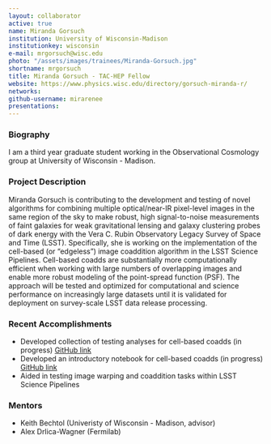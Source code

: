 ```yaml
---
layout: collaborator
active: true
name: Miranda Gorsuch
institution: University of Wisconsin-Madison
institutionkey: wisconsin
e-mail: mrgorsuch@wisc.edu
photo: "/assets/images/trainees/Miranda-Gorsuch.jpg"
shortname: mrgorsuch
title: Miranda Gorsuch - TAC-HEP Fellow
website: https://www.physics.wisc.edu/directory/gorsuch-miranda-r/
networks:
github-username: mirarenee
presentations:
---
```


### Biography

I am a third year graduate student working in the Observational Cosmology group at University of Wisconsin - Madison.

### Project Description

Miranda Gorsuch is contributing to the development and testing of novel algorithms for combining multiple optical/near-IR pixel-level images in the same region of the sky to make robust, high signal-to-noise measurements of faint galaxies for weak gravitational lensing and galaxy clustering probes of dark energy with the Vera C. Rubin Observatory Legacy Survey of Space and Time (LSST). Specifically, she is working on the implementation of the cell-based (or “edgeless”) image coaddition algorithm in the LSST Science Pipelines. Cell-based coadds are substantially more computationally efficient when working with large numbers of overlapping images and enable more robust modeling of the point-spread function (PSF). The approach will be tested and optimized for computational and science performance on increasingly large datasets until it is validated for deployment on survey-scale LSST data release processing.

### Recent Accomplishments
- Developed collection of testing analyses for cell-based coadds (in progress) [GitHub link](https://github.com/mirarenee/notebooks/blob/main/cell_coadds/cell_coadd_sandbox.ipynb)
- Developed an introductory notebook for cell-based coadds (in progress) [GitHub link](https://github.com/mirarenee/notebooks/blob/main/cell_coadds/cell_coadd_intros.ipynb)
- Aided in testing image warping and coaddition tasks within LSST Science Pipelines

### Mentors
- Keith Bechtol (Univeristy of Wisconsin - Madison, advisor)
- Alex Drlica-Wagner (Fermilab)
